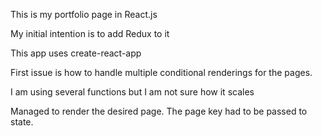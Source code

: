 This is my portfolio page in React.js

My initial intention is to add Redux to it

This app uses create-react-app

First issue is how to handle multiple conditional renderings for the pages. 

I am using several functions but I am not sure how it scales

Managed to render the desired page. The page key had to be passed to state.
